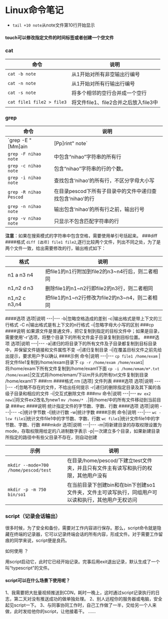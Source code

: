# Linux命令笔记
* `tail +10 note`从note文件第10行开始显示

#### touch可以修改指定文件的时间标签或者创建一个空文件 
### cat
命令|说明
---|---
`cat -b note`|从1开始对所有非空输出行编号
`cat -n note`|从1开始对所有行输出行编号
`cat -s note`|将多个相邻的空行合并成一个空行
`cat file1 file2 > file3`|将文件file1、file2合并之后放入file3中 
### grep
命令|说明
---|---
`grep -E "[Mm]ain|[Pp]rint" note`|查找包含main或者print的所有行，不管首字母大小写
`grep -F nihao note`|中包含“nihao”字符串的所有行
`grep -c nihao note`|包含“nihao”字符串的行的个数。
`grep -i nihao note`|查找包含‘nihao’的所有行，不区分字母大小写
`grep -R nihao Pescod`|在目录pescod下所有子目录中的文件中递归查找包含‘nihao’的行
`grep -n nihao note`|输出包含‘nihao’的所有行之前，输出行号
`grep -v nihao note`|只显示不包含匹配字符串的行
**注意**：如果在搜索模式的字符串中包含空格，需要使用单引号括起来。
###diff
####格式
`diff [选项] file1 file2`,逐行比较两个文件，列出不同之处，为了是两个文件一致，给出需要修改的行，输出格式如下：

格式|说明
---|---
n1 a n3 n4 | 把file1的n1行附加到file2的n3~n4行后，则二者相同
n1,n2 d n3|删除file1的n1~n2行即file2的n3行，则二者相同
n1,n2 c n3,n4|把file1的n1~n2行修改为file2的n3~n4，则二者相同
####选项
选项|说明
---|---
-b|忽略空格造成的差别
-c|输出格式是带上下文的三行格式
-C n|输出格式是有上下文的n行格式
-i|忽略字母大小写的区别
###cp
####说明
如果源文件是普通文件，把它复制到指定的目标文件中；如果是目录，需要使用‘-r’选项，将整个目录下的所有文件盒子目录复制到目标位置。
####选项
选项|说明
---|---
-a|递归的将目录下的所有文件及子目录都复制到目标目录中，并保留文件链接和文件属性不变
-r|递归复制目录
-i|在覆盖目标文件之前先给出提示，要求用户予以确认
####示例
命令|说明
---|---
`cp file1 /home/exam` |将文件file1复制到/home/exam目录下
`cp -r /home/exam /home/exam1`|将/home/exam下所有文件复制到/home/exam1下面
`cp -i /home/emam/m*.txt /home/exam1`|交互式将/home/emam/下以m开头的所有txt文件复制到目录 /home/exam1下
###rm
####格式
rm [选项] 文件列表
####选项
选项|说明
---|---
-f|忽略不存在的文件，不给出任何提示
-r|递归的删除指定目录及其下属的各级子目录和相应的文件
-i|交互式删除文件
###mv
命令|说明
---|---
`mv ex2 new1`|将文件ex2改名为new1
`mv /home/* .`|将/home/中的所有文件移动到当前目录
###wc
####说明
统计指定文件的字节数、字数、行数
####选项
选项|说明
---|---
-c|统计字节数
-l|统计行数
-w|统计字数
####示例
命令|说明
---|---
`wc -lcw file1`|统计文件file1中的字节数、字数、行数
`wc file1`|统计文件file1中的字节数、字数、行数
###mkdir
选项|说明
---|---
-m|将新建目录的存取权限设置为mode，存取权限用给定的八进制数字表示
-p|一次建立多个目录，如果新建目录所指定的路径中有些父目录不存在，则自动创建

示例|说明
---|---
`mkdir --mode=700 /home/pescod/test`|在目录/home/pescod/下建立test文件夹，并且只有文件主有读写和执行的权限，其他用户没有
`mkdir -p -m 750 bin/so1`|在当前目录下创建bin和在bin下创建so1文件夹，文件主可读写执行，同组用户可以读和执行，其他用户无权访问

### script（记录会话输出）
很多时候，为了安全和备份，需要对工作内容进行保存。那么，script命令就是隐藏在终端的记录器，它可以记录终端会话的所有内容，形成文件。对于需要工作留痕的同学来说，script便是良药。

如何使用 ？

用script启动它，此时它已经开始记录。完事后用exit退出记录，默认生成了一个叫“typescript”的文件。

#### script可以在什么场景下使用呢？ 
1、我需要把大批量视频推送到CDN，耗时一晚上，这时通过script记录执行的日志，第二天对没有推送成功的做单独处理。 2、别人远程你的服务器或电脑，安全起见script一下。 3、与同事协同工作时，自己工作做了一半，交给另一个人来做，此时发给他你的script，让他接着干。 ……